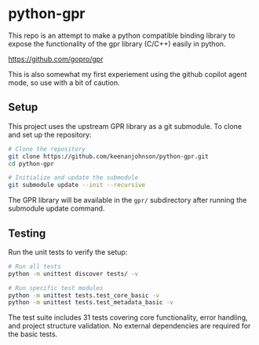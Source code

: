 # python-gpr

This repo is an attempt to make a python compatible binding library to expose the functionality of the gpr library (C/C++) easily in python.

https://github.com/gopro/gpr

This is also somewhat my first experiement using the github copilot agent mode, so use with a bit of caution.

## Setup

This project uses the upstream GPR library as a git submodule. To clone and set up the repository:

```bash
# Clone the repository
git clone https://github.com/keenanjohnson/python-gpr.git
cd python-gpr

# Initialize and update the submodule
git submodule update --init --recursive
```

The GPR library will be available in the `gpr/` subdirectory after running the submodule update command.

## Testing

Run the unit tests to verify the setup:

```bash
# Run all tests
python -m unittest discover tests/ -v

# Run specific test modules
python -m unittest tests.test_core_basic -v
python -m unittest tests.test_metadata_basic -v
```

The test suite includes 31 tests covering core functionality, error handling, and project structure validation. No external dependencies are required for the basic tests.
